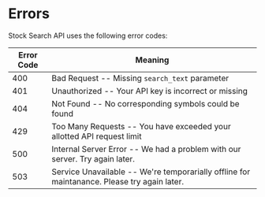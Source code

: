 # Errors

Stock Search API uses the following error codes:


Error Code | Meaning
---------- | -------
400 | Bad Request -- Missing <code>search_text</code> parameter
401 | Unauthorized -- Your API key is incorrect or missing
404 | Not Found -- No corresponding symbols could be found
429 | Too Many Requests -- You have exceeded your allotted API request limit
500 | Internal Server Error -- We had a problem with our server. Try again later.
503 | Service Unavailable -- We're temporarially offline for maintanance. Please try again later.
